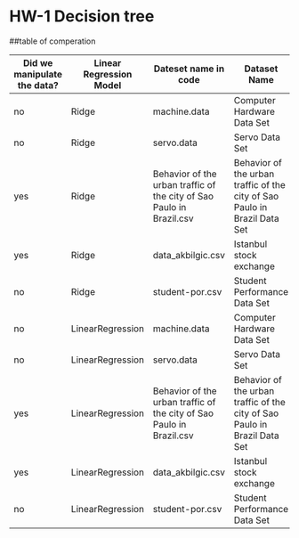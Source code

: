 # HW-1 Decision tree

##table of comperation


| Did  we manipulate the data? | Linear Regression Model | Dateset name in code | Dataset Name | Dataset link | sklearn MSE score (10 min sample) | our MSE score (10 min sample) | sklearn MSE score (15 min sample) | our MSE score (15 min sample) | sklearn MSE score (30 min sample) | our MSE score (30 min sample) | Random model MSE score (10 min sample) | Random model MSE score (15 min sample) | Random model MSE score (30 min sample) |
| --- | --- | --- | --- | --- | --- | --- | --- | --- | --- | --- | --- | --- | --- |
| no | Ridge | machine.data | Computer Hardware Data Set | https://archive.ics.uci.edu/ml/datasets/Computer+Hardware | 2234.424 | 2448.373 | 2295.990 | 2448.373 | 3261.072 | 2448.373 | 344500.564 | 414437.409 | 497143.474 |
| no | Ridge | servo.data | Servo Data Set | https://archive.ics.uci.edu/ml/datasets/Servo | 0.291 | 1.390 | 0.284 | 0.499999 | 1.010 | 0.201 | 12.195 | 16.854 | 12.157 |
| yes | Ridge | Behavior of the urban traffic of the city of Sao Paulo in Brazil.csv | Behavior of the urban traffic of the city of Sao Paulo in Brazil Data Set | https://archive.ics.uci.edu/ml/datasets/Behavior+of+the+urban+traffic+of+the+city+of+Sao+Paulo+in+Brazil | 10.547 | 10.611 | 10.708 | 10.611 | 10.196 | 10.611 | 101.292 | 54.155 | 76.801 |
| yes | Ridge | data_akbilgic.csv | Istanbul stock exchange | https://archive.ics.uci.edu/ml/datasets/ISTANBUL+STOCK+EXCHANGE | 0.0000535 | 0.000110506 | 0.00005258 | 0.000110506 | 0.0000647 | 0.000110506 | 0.000779416 | 0.000818008 | 0.00096555 |
| no | Ridge | student-por.csv | Student Performance Data Set | https://archive.ics.uci.edu/ml/datasets/Student+Performance# | 2.350870578 | 3.836861808 | 2.271136114 | 3.103828803 | 2.183488177 | 2.785053634 | 51.180865775 | 48.640421039 | 42.396321886 |
| no | LinearRegression | machine.data | Computer Hardware Data Set | https://archive.ics.uci.edu/ml/datasets/Computer+Hardware | 2085.829 | 2431.178 | 2295.990 | 2431.178 | 3072.044 | 2431.178 | 360370.192 | 492411.981 | 392332.608 |
| no | LinearRegression | servo.data | Servo Data Set | https://archive.ics.uci.edu/ml/datasets/Servo | 0.291 | 1.903 | 0.284 | 1.128 | 1.010 | 0.293 | 11.436 | 10.185 | 11.370 |
| yes | LinearRegression | Behavior of the urban traffic of the city of Sao Paulo in Brazil.csv | Behavior of the urban traffic of the city of Sao Paulo in Brazil Data Set | https://archive.ics.uci.edu/ml/datasets/Behavior+of+the+urban+traffic+of+the+city+of+Sao+Paulo+in+Brazil | 10.547 | 10.674 | 10.708 | 10.674 | 10.196 | 10.674 | 44.899 | 39.795 | 72.211 |
| yes | LinearRegression | data_akbilgic.csv | Istanbul stock exchange | https://archive.ics.uci.edu/ml/datasets/ISTANBUL+STOCK+EXCHANGE | 0.0000534101 | 0.0000912242 | 0.00005258 | 0.00009122 | 0.0000647 | 0.00009122 | 0.000819 | 0.000732 | 0.00083 |
| no | LinearRegression | student-por.csv | Student Performance Data Set | https://archive.ics.uci.edu/ml/datasets/Student+Performance# | 2.224 | 3.109 | 2.276 | 2.931 | 2.183 | 4.460 | 47.405 | 49.589 | 41.255 |
